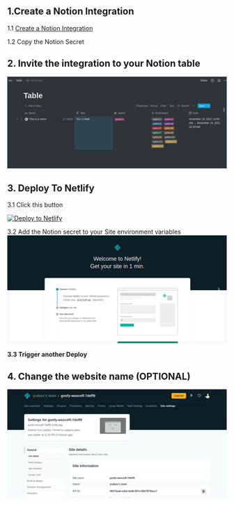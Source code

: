## 1.Create a Notion Integration

1.1 [Create a Notion Integration](https://www.notion.so/my-integrations)

1.2 Copy the Notion Secret

## 2. Invite the integration to your Notion table

![](./Guide/step1.gif)

## 3. Deploy To Netlify

3.1 Click this button

[![Deploy to Netlify](https://www.netlify.com/img/deploy/button.svg)](https://app.netlify.com/start/deploy?repository=https://github.com/yudax42/prettyProp)

3.2 Add the Notion secret to your Site environment variables
![](./Guide/step2.gif)

**3.3 Trigger another Deploy**

## 4. Change the website name (OPTIONAL)

![](./Guide/step3.gif)
